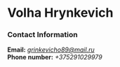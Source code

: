 # Volha Hrynkevich
### Contact Information
**Email:** *grinkevicho89@mail.ru*    
**Phone number:** *+375291029979*    